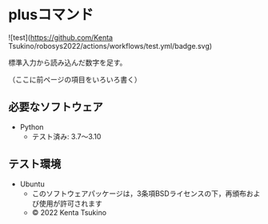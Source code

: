 # plusコマンド
![test](https://github.com/Kenta Tsukino/robosys2022/actions/workflows/test.yml/badge.svg)

標準入力から読み込んだ数字を足す。

（ここに前ページの項目をいろいろ書く）

## 必要なソフトウェア
* Python
  * テスト済み: 3.7〜3.10

## テスト環境
* Ubuntu
  * このソフトウェアパッケージは，3条項BSDライセンスの下，再頒布および使用が許可されます
  * © 2022 Kenta Tsukino
